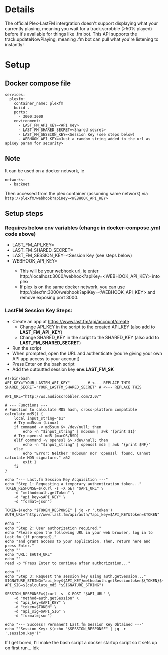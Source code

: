 # Details
The official Plex-LastFM intergration doesn't support displaying what your currently playing, meaning you wait for a track.scrobble (>50% played) before it's available for things like .fm bot. This API supports the track.updateNowPlaying, meaning .fm bot can pull what you're listening to instantly!

# Setup
## Docker compose file
```
services:
  plexfm:
    container_name: plexfm
    buiid .
    ports:
      - 3000:3000
    environment:
      - LAST_FM_API_KEY=<API Key>
      - LAST_FM_SHARED_SECRET=<Shared secret>
      - LAST_FM_SESSION_KEY=<Session Key (see steps below)
      - WEBHOOK_API_KEY=<Just a random string added to the url as apiKey param for security>
```

## Note
It can be used on a docker network, ie
```
networks:
  - backnet
```

Then accessed from the plex container (assuming same network) via `http://plexfm/webhook?apiKey=<WEBHOOK_API_KEY>`

## Setup steps 
### Requires below env variables (change in docker-compose.yml code above)
- LAST_FM_API_KEY=<API Key>
- LAST_FM_SHARED_SECRET=<Shared secret>
- LAST_FM_SESSION_KEY=<Session Key (see steps below)
- WEBHOOK_API_KEY=<A random string to append to requests as a param>
  - This will be your webhook url, ie enter http://localhost:3000/webhook?apiKey=<WEBHOOK_API_KEY> into plex
  - If plex is on the same docker network, you can use http://plexfm:3000/webhook?apiKey=<WEBHOOK_API_KEY> and remove exposing port 3000.

### LastFM Session Key Steps:
- Create an app at https://www.last.fm/api/account/create
  - Change API_KEY in the script to the created API_KEY (also add to **LAST_FM_API_KEY**)
  - Change SHARED_KEY in the script to the SHARED_KEY (also add to **LAST_FM_SHARED_SECRET**)
- Run the script
- When prompted, open the URL and authenticate (you're giving your own API app access to your account)
- Press Enter on the bash script
- Add the outputted session key **env.LAST_FM_SK**

```
#!/bin/bash
API_KEY="YOUR_LASTFM_API_KEY"        # <--- REPLACE THIS
SHARED_SECRET="YOUR_LASTFM_SHARED_SECRET" # <--- REPLACE THIS

API_URL="http://ws.audioscrobbler.com/2.0/"

# --- Functions ---
# Function to calculate MD5 hash, cross-platform compatible
calculate_md5() {
    local input_string="$1"
    # Try md5sum (Linux)
    if command -v md5sum &> /dev/null; then
        echo -n "$input_string" | md5sum | awk '{print $1}'
    # Try openssl md5 (macOS/BSD)
    elif command -v openssl &> /dev/null; then
        echo -n "$input_string" | openssl md5 | awk '{print $NF}'
    else
        echo "Error: Neither 'md5sum' nor 'openssl' found. Cannot calculate MD5 signature." >&2
        exit 1
    fi
}

echo "--- Last.fm Session Key Acquisition ---"
echo "Step 1: Requesting a temporary authentication token..."
TOKEN_RESPONSE=$(curl -s -X GET "$API_URL" \
    -d "method=auth.getToken" \
    -d "api_key=$API_KEY" \
    -d "format=json")

TOKEN=$(echo "$TOKEN_RESPONSE" | jq -r '.token') 
AUTH_URL="http://www.last.fm/api/auth/?api_key=$API_KEY&token=$TOKEN"

echo ""
echo "Step 2: User authorization required."
echo "Please open the following URL in your web browser, log in to Last.fm (if prompted),"
echo "and grant access to your application. Then, return here and press Enter."
echo ""
echo "URL: $AUTH_URL"
echo ""
read -p "Press Enter to continue after authorization..."

echo ""
echo "Step 3: Request the session key using auth.getSession..."
SIGNATURE_STRING="api_key${API_KEY}methodauth.getSessiontoken${TOKEN}${SHARED_SECRET}"
API_SIG=$(calculate_md5 "$SIGNATURE_STRING")

SESSION_RESPONSE=$(curl -s -X POST "$API_URL" \
    -d "method=auth.getSession" \
    -d "api_key=$API_KEY" \
    -d "token=$TOKEN" \
    -d "api_sig=$API_SIG" \
    -d "format=json")

echo "--- Success! Permanent Last.fm Session Key Obtained ---"
echo ""Session Key: $(echo "$SESSION_RESPONSE" | jq -r '.session.key')"
```

If I get bored, I'll make the bash script a docker startup script so it sets up on first run... Idk

